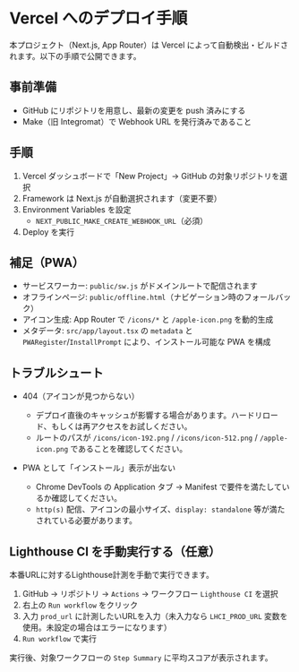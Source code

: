 # Vercel へのデプロイ手順

本プロジェクト（Next.js, App Router）は Vercel によって自動検出・ビルドされます。以下の手順で公開できます。

## 事前準備

- GitHub にリポジトリを用意し、最新の変更を push 済みにする
- Make（旧 Integromat）で Webhook URL を発行済みであること

## 手順

1. Vercel ダッシュボードで「New Project」→ GitHub の対象リポジトリを選択
2. Framework は Next.js が自動選択されます（変更不要）
3. Environment Variables を設定
   - `NEXT_PUBLIC_MAKE_CREATE_WEBHOOK_URL`（必須）
4. Deploy を実行

## 補足（PWA）

- サービスワーカー: `public/sw.js` がドメインルートで配信されます
- オフラインページ: `public/offline.html`（ナビゲーション時のフォールバック）
- アイコン生成: App Router で `/icons/*` と `/apple-icon.png` を動的生成
- メタデータ: `src/app/layout.tsx` の `metadata` と `PWARegister`/`InstallPrompt` により、インストール可能な PWA を構成

## トラブルシュート

- 404（アイコンが見つからない）
  - デプロイ直後のキャッシュが影響する場合があります。ハードリロード、もしくは再アクセスをお試しください。
  - ルートのパスが `/icons/icon-192.png` / `/icons/icon-512.png` / `/apple-icon.png` であることを確認してください。

- PWA として「インストール」表示が出ない
  - Chrome DevTools の Application タブ → Manifest で要件を満たしているか確認してください。
  - `http(s)` 配信、アイコンの最小サイズ、`display: standalone` 等が満たされている必要があります。

## Lighthouse CI を手動実行する（任意）

本番URLに対するLighthouse計測を手動で実行できます。

1. GitHub → リポジトリ → `Actions` → ワークフロー `Lighthouse CI` を選択
2. 右上の `Run workflow` をクリック
3. 入力 `prod_url` に計測したいURLを入力（未入力なら `LHCI_PROD_URL` 変数を使用。未設定の場合はエラーになります）
4. `Run workflow` で実行

実行後、対象ワークフローの `Step Summary` に平均スコアが表示されます。
